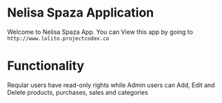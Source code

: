 # Nelisa Spaza Application

Welcome to Nelisa Spaza App. You can View this app by going to 	`http://www.lolito.projectcodex.co`

# Functionality

Reqular users have read-only rights while Admin users can Add, Edit and Delete products, purchases, sales and categories
